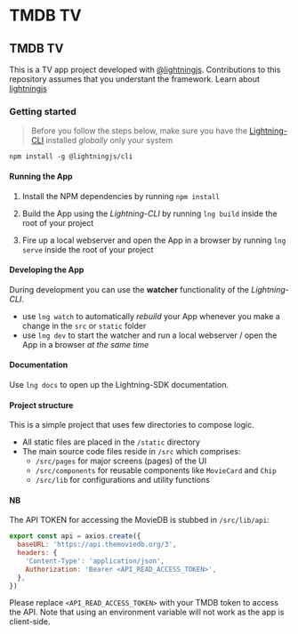 # TMDB TV

## TMDB TV

This is a TV app project developed with [@lightningjs](https://github.com/rdkcentral/Lightning-SDK). Contributions to this repository assumes that you understant the framework. Learn about [lightningjs](https://lightningjs.io/)

### Getting started

> Before you follow the steps below, make sure you have the
> [Lightning-CLI](https://rdkcentral.github.io/Lightning-CLI/#/) installed _globally_ only your system

```
npm install -g @lightningjs/cli
```

#### Running the App

1. Install the NPM dependencies by running `npm install`

2. Build the App using the _Lightning-CLI_ by running `lng build` inside the root of your project

3. Fire up a local webserver and open the App in a browser by running `lng serve` inside the root of your project

#### Developing the App

During development you can use the **watcher** functionality of the _Lightning-CLI_.

- use `lng watch` to automatically _rebuild_ your App whenever you make a change in the `src` or `static` folder
- use `lng dev` to start the watcher and run a local webserver / open the App in a browser _at the same time_

#### Documentation

Use `lng docs` to open up the Lightning-SDK documentation.

#### Project structure

This is a simple project that uses few directories to compose logic.

- All static files are placed in the `/static` directory
- The main source code files reside in `/src` which comprises:
  - `/src/pages` for major screens (pages) of the UI
  - `/src/components` for reusable components like `MovieCard` and `Chip`
  - `/src/lib` for configurations and utility functions

#### NB

The API TOKEN for accessing the MovieDB is stubbed in `/src/lib/api`:

```js
export const api = axios.create({
  baseURL: 'https://api.themoviedb.org/3',
  headers: {
    'Content-Type': 'application/json',
    Authorization: 'Bearer <API_READ_ACCESS_TOKEN>',
  },
})
```

Please replace `<API_READ_ACCESS_TOKEN>` with your TMDB token to access the API. Note that using an environment variable will not work as the app is client-side.
